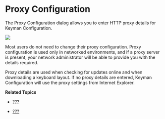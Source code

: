 # Proxy Configuration

The Proxy Configuration dialog allows you to enter HTTP proxy details
for Keyman Configuration.

![](desktop_images/proxy-config.png)

Most users do not need to change their proxy configuration. Proxy
configuration is used only in networked environments, and if a proxy
server is present, your network administrator will be able to provide
you with the details required.

Proxy details are used when checking for updates online and when
downloading a keyboard layout. If no proxy details are entered, Keyman
Configuration will use the proxy settings from Internet Explorer.

**Related Topics**

-   [???](#start_download-install_keyboard)

-   [???](#basic_update)
